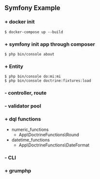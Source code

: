 ## Symfony Example ##

### + docker init
    $ docker-compose up --build

### + symfony init app through composer
    $ php bin/console about

### + Entity
    $ php bin/console do:mi:mi
    $ php bin/console doctrine:fixtures:load

### - controller, route

### - validator pool

### + dql functions
* numeric_functions
    * App\DoctrineFunctions\Round
* datetime_functions
    * App\DoctrineFunctions\DateFormat

### - CLI

### + grumphp